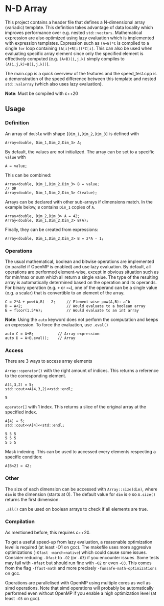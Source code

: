 # N-D Array

This project contains a header file that defines a N-dimensional array (variadic) template. This definition takes advantage of data locality which improves performance over e.g. nested `std::vectors`.
Mathematical expression are also optimized using lazy evaluation which is implemented with expression templates. Expression such as `(A+B)*C` is compiled to a single `for` loop containing `(A[i]+B[i])*C[i]`. This can also be used when evaluating specific array element since only the specified element is effectively computed (e.g. `(A+B)(i,j,k)` simply compiles to `(A(i,j,k)+B(i,j,k))`).

The main.cpp is a quick overview of the features and the speed_test.cpp is a demonstration of the speed difference between this template and nested `std::valarray` (which also uses lazy evaluation).

**Note:** Must be compiled with c++20

## Usage

### Definition
An array of `double` with shape `[Dim_1,Dim_2,Dim_3]` is defined with
```
Array<double, Dim_1,Dim_2,Dim_3> A;
```
By default, the values are not initialized. The array can be set to a specific `value` with
```
A = value;
```
This can be combined:
```
Array<double, Dim_1,Dim_2,Dim_3> B = value;
// OR
Array<double, Dim_1,Dim_2,Dim_3> C(value);
```
Arrays can be declared with other sub-arrays if dimensions match. In the example below, `B` contains `Dim_1` copies of `A`.
```
Array<double, Dim_2,Dim_3> A = 42;
Array<double, Dim_1,Dim_2,Dim_3> B(A);
```
Finally, they can be created from expressions:
```
Array<double, Dim_1,Dim_2,Dim_3> B = 2*A - 1;
```
### Operations
The usual mathematical, boolean and bitwise operations are implemented (in parallel if OpenMP is enabled) and use lazy evaluation. By default, all operations are performed element-wise, except in obvious situation such as for min/max or sum which all return a single value.
The type of the resulting array is automatically determined based on the operation and its operands.
For binary operation (e.g. `+` or `<=`), one of the operand can be a single value (e.g. a scalar) that is convertible to an element of the array.
```
C = 2*A + pow(A,B) - 2;     // Element-wise pow(A,B): a^b
D = A<2;                    // Would evaluate to a boolean array
E = floor(1.5*A);           // Would evaluate to an int array
```
**Note:** Using the `auto` keyword does not perform the computation and keeps an expression. To force the evaluation, use `.eval()`
```
auto C = A+B;           // Array expression
auto D = A+B.eval();    // Array
```
### Access
There are 3 ways to access array elements

`Array::operator()` with the right amount of indices. This returns a reference to the corresponding element.
```
A(4,3,2) = 5;
std::cout<<A(4,3,2)<<std::endl;
```
```
5
```
`operator[]` with 1 index. This returns a slice of the original array at the specified index.
```
A[4] = 5;
std::cout<<A[4]<<std::endl;
```
```
5 5 5
5 5 5
5 5 5
```
Mask indexing. This can be used to accessed every elements respecting a specific condition:
```
A[B<2] = 42;
```

### Other
The size of each dimension can be accessed with `Array::size(dim)`, where `dim` is the dimension (starts at 0). The default value for `dim` is `0` so `A.size()` returns the first dimension.

`.all()` can be used on boolean arrays to check if all elements are true.


### Compilation
As mentioned before, this requires c++20.

To get a useful speed-up from lazy evaluation, a reasonable optimization level is required (at least -O1 on gcc). The makefile uses more aggresive optimizations (`-Ofast -march=native`) which could cause some issues. Consider reducing `-Ofast` to `-O2` (or `-O3`) if you encounter issues. Some tests may fail with `-Ofast` but should run fine with `-O2` or even `-O3`. This comes from the flag `-ffast-math` and more precisely `-funsafe-math-optimizations` on gcc.

Operations are parallelised with OpenMP using multiple cores as well as simd operations.
Note that simd operations will probably be automatically performed even without OpenMP if you enable a high optimization level (at least `-O3` on gcc).
